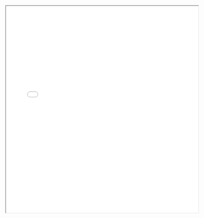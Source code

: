 <!-- <div>
  <a href="/training-catalog/img/ai_ethics.pdf" download="ai_ethics.pdf">
    <button>Download PDF</button>
  </a>
</div> -->

<!-- Embedded PDF Viewer -->
<iframe src="/training-catalog/img/AI_Ethics.pdf" width="120%" height="650px"></iframe>
